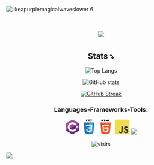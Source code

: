 
![likeapurplemagicalwaveslower 6](https://github.com/user-attachments/assets/ffe90aa0-15ff-4556-8e68-a34fd9bede7e)


<h1 align="center">
   <img src="https://readme-typing-svg.herokuapp.com?font=Noto+Serif&weight=900&size=30&duration=4000&pause=500&color=7300FF&center=true&vCenter=true&width=800&lines=%E2%AD%90+Hey+there!+Welcome!+%E2%AD%90;I'm+Lenara+Calazans+%E2%AD%90;A+passionate+frontend+developer+student+💻" />
</h1>

<div align="center">

<h2 align="center"> Stats ⤵️ </h2>

![Top Langs](https://github-readme-stats.vercel.app/api/top-langs/?username=lenarasc&theme=midnight-purple&layout=compact&bg_color=000&border_color=8300ff&text_color=FFF)

![GitHub stats](https://github-readme-stats.vercel.app/api?username=lenarasc&hide_title=true&border_color=8300ff&theme=midnight-purple&show_icons=true)

[![GitHub Streak](https://streak-stats.demolab.com/?user=lenarasc&theme=midnight-purple&background=000&border=8300ff&dates=FFF)](https://git.io/streak-stats)


</div>

<h3 align="center">Languages-Frameworks-Tools:</h3>

<p align="center"> <a href="https://www.w3schools.com/cs/" target="_blank" rel="noreferrer"> <img src="https://raw.githubusercontent.com/devicons/devicon/master/icons/csharp/csharp-original.svg" alt="csharp" width="40" height="40"/> </a> <a href="https://www.w3schools.com/css/" target="_blank" rel="noreferrer"> <img src="https://raw.githubusercontent.com/devicons/devicon/master/icons/css3/css3-original-wordmark.svg" alt="css3" width="40" height="40"/> </a> <a href="https://www.w3.org/html/" target="_blank" rel="noreferrer"> <img src="https://raw.githubusercontent.com/devicons/devicon/master/icons/html5/html5-original-wordmark.svg" alt="html5" width="40" height="40"/> </a> <a href="https://developer.mozilla.org/en-US/docs/Web/JavaScript" target="_blank" rel="noreferrer"> <img src="https://raw.githubusercontent.com/devicons/devicon/master/icons/javascript/javascript-original.svg" alt="javascript" width="40" height="40"/>   <img src="https://skillicons.dev/icons?i=bootstrap,vscode,github" /></a> </p>


<p align="center"> <img src="https://visit-counter.vercel.app/counter.png?page=https%3A%2F%2Fgithub.com%2Flenarasc&s=35&c=7300ff&bg=00000000&no=2&ff=electrolize&tb=Visitors%3A+&ta=+" alt="visits"> </p>

<img src="https://capsule-render.vercel.app/api?type=waving&height=180&color=7300FF&section=footer&reversal=true&textBg=false&fontSize=30&fontAlign=50&fontAlignY=35" />
